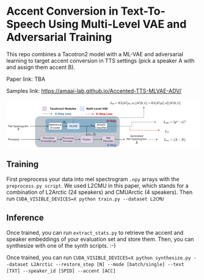 # Accent Conversion in Text-To-Speech Using Multi-Level VAE and Adversarial Training
This repo combines a Tacotron2 model with a ML-VAE and adversarial learning to target accent conversion in TTS settings (pick a speaker A with and assign them accent B).

Paper link: TBA

Samples link: https://amaai-lab.github.io/Accented-TTS-MLVAE-ADV/


![alt text](https://github.com/AMAAI-Lab/Accented-TTS-MLVAE-ADV/blob/main/schematic.png?raw=true)

## Training
First preprocess your data into mel spectrogram `.npy` arrays with the `preprocess.py script`. We used L2CMU in this paper, which stands for a combination of L2Arctic (24 speakers) and CMUArctic (4 speakers). Then run ``CUDA_VISIBLE_DEVICES=X python train.py --dataset L2CMU``

## Inference
Once trained, you can run `extract_stats.py` to retrieve the accent and speaker embeddings of your evaluation set and store them. Then, you can synthesize with one of the synth scripts. :-)

Once trained, you can run ``CUDA_VISIBLE_DEVICES=X python synthesize.py --dataset L2Arctic --restore_step [N] --mode [batch/single] --text [TXT] --speaker_id [SPID] --accent [ACC]``
